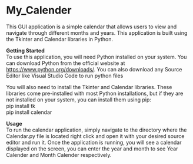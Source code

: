 # My_Calender
This GUI application is a simple calendar that allows users to view and navigate through different months and years. This application is built using the Tkinter and Calendar libraries in Python.

**Getting Started**<br>
To use this application, you will need Python installed on your system. You can download Python from the official website at https://www.python.org/downloads/.
You can also download any Source Editor like Visual Studio Code to run python files

You will also need to install the Tkinter and Calendar libraries. These libraries come pre-installed with most Python installations, but if they are not installed on your system, you can install them using pip:
<br>
pip install tk
<br>
pip install calendar

**Usage**<br>
To run the calendar application, simply navigate to the directory where the Calendar.py file is located right click and open it with your desired source editor and run it. Once the application is running, you will see a calendar displayed on the screen, you can enter the year and month to see Year Calender and Month Calender respectively.

